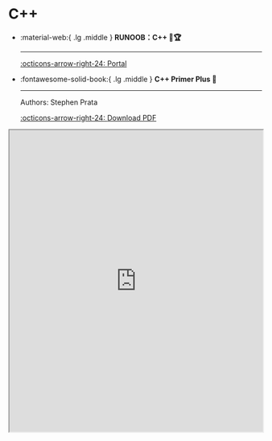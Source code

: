 # C++

<div class="grid cards" markdown>

-   :material-web:{ .lg .middle } __RUNOOB：C++ 🎯🏆__

    ---

    [:octicons-arrow-right-24: <a href="https://www.runoob.com/cplusplus/cpp-tutorial.html" target="_blank"> Portal </a>](#)

-   :fontawesome-solid-book:{ .lg .middle } __C++ Primer Plus 🎯__

    ---
    Authors: Stephen Prata

    [:octicons-arrow-right-24: <a href="https://ppea.github.io/CODING/C-C++/C++/C++.Primer.Plus.6th.Edition.Oct.2011.pdf" target="_blank"> Download PDF </a>](#)

</div>

<iframe src="https://ppea.github.io/CODING/C-C++/C++/C++.Primer.Plus.6th.Edition.Oct.2011.pdf" width="100%" height="600px"></iframe>